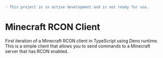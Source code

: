 ```diff
- This project in in active development and is not ready for use. 
```
# Minecraft RCON Client

First iteration of a Minecraft RCON client in TypeScript using Deno runtime. This is a simple client that allows you to send commands to a Minecraft server that has RCON enabled.
